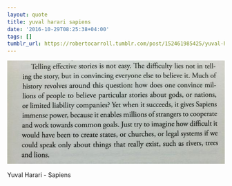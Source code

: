 ```yaml
---
layout: quote
title: yuval harari sapiens
date: '2016-10-29T08:25:38+04:00'
tags: []
tumblr_url: https://robertocarroll.tumblr.com/post/152461985425/yuval-harari-sapiens
---
```

<img src="/images/quotes/tumblr_oft6iqMjjN1u0ytjpo1_1280.jpg"/><br/><p>Yuval Harari - Sapiens</p>
